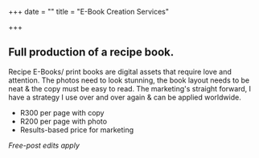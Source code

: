 +++
date = ""
title = "E-Book Creation Services"

+++
## Full production of a recipe book.

Recipe E-Books/ print books are digital assets that require love and attention. The photos need to look stunning, the book layout needs to be neat & the copy must be easy to read. The marketing's straight forward, I have a strategy I use over and over again & can be applied worldwide.

* R300 per page with copy
* R200 per page with photo
* Results-based price for marketing

_Free-post edits apply_
